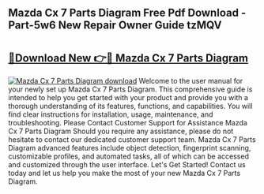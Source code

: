 ## Mazda Cx 7 Parts Diagram Free Pdf Download - Part-5w6 New Repair Owner Guide tzMQV

# <h2><a href="http://dfifq4.blite.top/?on=Mazda+Cx+7+Parts+Diagram">🔗Download New 👉🔴 Mazda Cx 7 Parts Diagram</a></h2>

[![Mazda Cx 7 Parts Diagram download](https://i.imgur.com/lujVjoI.png)](http://dfifq4.blite.top/?on=Mazda+Cx+7+Parts+Diagram)
Welcome to the user manual for your newly set up Mazda Cx 7 Parts Diagram. This comprehensive guide is intended to help you get started with your product and provide you with a thorough understanding of its features, functions, and capabilities. You will find clear instructions for installation, usage, maintenance, and troubleshooting. Please Contact Customer Support for Assistance Mazda Cx 7 Parts Diagram Should you require any assistance, please do not hesitate to contact our dedicated customer support team. Mazda Cx 7 Parts Diagram advanced features include object detection, fingerprint scanning, customizable profiles, and automated tasks, all of which can be accessed and customized through the user interface. Let's Get Started! Contact us today and let us help you make the most of your new Mazda Cx 7 Parts Diagram.
